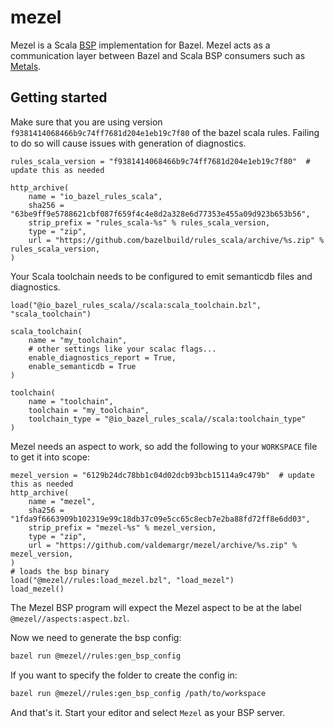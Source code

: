 # mezel
Mezel is a Scala [BSP](https://build-server-protocol.github.io/) implementation for Bazel.
Mezel acts as a communication layer between Bazel and Scala BSP consumers such as [Metals](https://scalameta.org/metals/).

## Getting started
Make sure that you are using version `f9381414068466b9c74ff7681d204e1eb19c7f80` of the bazel scala rules.
Failing to do so will cause issues with generation of diagnostics.
```starlark
rules_scala_version = "f9381414068466b9c74ff7681d204e1eb19c7f80"  # update this as needed

http_archive(
    name = "io_bazel_rules_scala",
    sha256 = "63be9ff9e5788621cbf087f659f4c4e8d2a328e6d77353e455a09d923b653b56",
    strip_prefix = "rules_scala-%s" % rules_scala_version,
    type = "zip",
    url = "https://github.com/bazelbuild/rules_scala/archive/%s.zip" % rules_scala_version,
)
```

Your Scala toolchain needs to be configured to emit semanticdb files and diagnostics.
```starlark
load("@io_bazel_rules_scala//scala:scala_toolchain.bzl", "scala_toolchain")

scala_toolchain(
    name = "my_toolchain",
    # other settings like your scalac flags...
    enable_diagnostics_report = True,
    enable_semanticdb = True
)

toolchain(
    name = "toolchain",
    toolchain = "my_toolchain",
    toolchain_type = "@io_bazel_rules_scala//scala:toolchain_type"
)
```

Mezel needs an aspect to work, so add the following to your `WORKSPACE` file to get it into scope:
```starlark
mezel_version = "6129b24dc78bb1c04d02dcb93bcb15114a9c479b"  # update this as needed
http_archive(
    name = "mezel",
    sha256 = "1fda9f6663909b102319e99c18db37c09e5cc65c8ecb7e2ba88fd72ff8e6dd03",
    strip_prefix = "mezel-%s" % mezel_version,
    type = "zip",
    url = "https://github.com/valdemargr/mezel/archive/%s.zip" % mezel_version,
)
# loads the bsp binary
load("@mezel//rules:load_mezel.bzl", "load_mezel")
load_mezel()
```
The Mezel BSP program will expect the Mezel aspect to be at the label `@mezel//aspects:aspect.bzl`.

Now we need to generate the bsp config:
```bash
bazel run @mezel//rules:gen_bsp_config
```

If you want to specify the folder to create the config in:
```bash
bazel run @mezel//rules:gen_bsp_config /path/to/workspace
```

And that's it. Start your editor and select `Mezel` as your BSP server.
